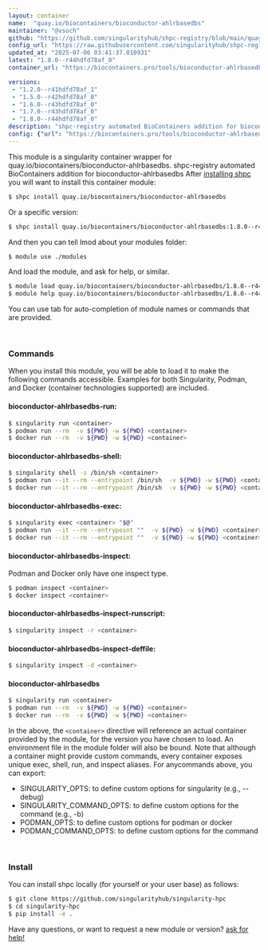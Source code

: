```yaml
---
layout: container
name:  "quay.io/biocontainers/bioconductor-ahlrbasedbs"
maintainer: "@vsoch"
github: "https://github.com/singularityhub/shpc-registry/blob/main/quay.io/biocontainers/bioconductor-ahlrbasedbs/container.yaml"
config_url: "https://raw.githubusercontent.com/singularityhub/shpc-registry/main/quay.io/biocontainers/bioconductor-ahlrbasedbs/container.yaml"
updated_at: "2025-07-06 03:41:37.010931"
latest: "1.8.0--r44hdfd78af_0"
container_url: "https://biocontainers.pro/tools/bioconductor-ahlrbasedbs"

versions:
 - "1.2.0--r41hdfd78af_1"
 - "1.5.0--r42hdfd78af_0"
 - "1.6.0--r43hdfd78af_0"
 - "1.7.0--r43hdfd78af_0"
 - "1.8.0--r44hdfd78af_0"
description: "shpc-registry automated BioContainers addition for bioconductor-ahlrbasedbs"
config: {"url": "https://biocontainers.pro/tools/bioconductor-ahlrbasedbs", "maintainer": "@vsoch", "description": "shpc-registry automated BioContainers addition for bioconductor-ahlrbasedbs", "latest": {"1.8.0--r44hdfd78af_0": "sha256:06e802ee6a5a7e2b32f586e70887dac33b8beb9dc8764c66bb956c97d2df2199"}, "tags": {"1.2.0--r41hdfd78af_1": "sha256:7a7726285e5c83cf3e9b4af8cffaf25939285ad55d771b3fdb11bc159e263d19", "1.5.0--r42hdfd78af_0": "sha256:abe0ee191fda768c1cd88d3ebd8af1cfc9b64b2309046d11514b2c3aecb41d96", "1.6.0--r43hdfd78af_0": "sha256:6b1aa737a7dabafa193b3aeed71c7906e541163d56119af8cf5432cdda3889a8", "1.7.0--r43hdfd78af_0": "sha256:1a00866374f5f47d01ba2296191015261a47f18a7f29a0bc3f5c254d6b0f8609", "1.8.0--r44hdfd78af_0": "sha256:06e802ee6a5a7e2b32f586e70887dac33b8beb9dc8764c66bb956c97d2df2199"}, "docker": "quay.io/biocontainers/bioconductor-ahlrbasedbs"}
---
```


This module is a singularity container wrapper for quay.io/biocontainers/bioconductor-ahlrbasedbs.
shpc-registry automated BioContainers addition for bioconductor-ahlrbasedbs
After [installing shpc](#install) you will want to install this container module:


```bash
$ shpc install quay.io/biocontainers/bioconductor-ahlrbasedbs
```

Or a specific version:

```bash
$ shpc install quay.io/biocontainers/bioconductor-ahlrbasedbs:1.8.0--r44hdfd78af_0
```

And then you can tell lmod about your modules folder:

```bash
$ module use ./modules
```

And load the module, and ask for help, or similar.

```bash
$ module load quay.io/biocontainers/bioconductor-ahlrbasedbs/1.8.0--r44hdfd78af_0
$ module help quay.io/biocontainers/bioconductor-ahlrbasedbs/1.8.0--r44hdfd78af_0
```

You can use tab for auto-completion of module names or commands that are provided.

<br>

### Commands

When you install this module, you will be able to load it to make the following commands accessible.
Examples for both Singularity, Podman, and Docker (container technologies supported) are included.

#### bioconductor-ahlrbasedbs-run:

```bash
$ singularity run <container>
$ podman run --rm  -v ${PWD} -w ${PWD} <container>
$ docker run --rm  -v ${PWD} -w ${PWD} <container>
```

#### bioconductor-ahlrbasedbs-shell:

```bash
$ singularity shell -s /bin/sh <container>
$ podman run --it --rm --entrypoint /bin/sh  -v ${PWD} -w ${PWD} <container>
$ docker run --it --rm --entrypoint /bin/sh  -v ${PWD} -w ${PWD} <container>
```

#### bioconductor-ahlrbasedbs-exec:

```bash
$ singularity exec <container> "$@"
$ podman run --it --rm --entrypoint ""  -v ${PWD} -w ${PWD} <container> "$@"
$ docker run --it --rm --entrypoint ""  -v ${PWD} -w ${PWD} <container> "$@"
```

#### bioconductor-ahlrbasedbs-inspect:

Podman and Docker only have one inspect type.

```bash
$ podman inspect <container>
$ docker inspect <container>
```

#### bioconductor-ahlrbasedbs-inspect-runscript:

```bash
$ singularity inspect -r <container>
```

#### bioconductor-ahlrbasedbs-inspect-deffile:

```bash
$ singularity inspect -d <container>
```



#### bioconductor-ahlrbasedbs

```bash
$ singularity run <container>
$ podman run --rm  -v ${PWD} -w ${PWD} <container>
$ docker run --rm  -v ${PWD} -w ${PWD} <container>
```


In the above, the `<container>` directive will reference an actual container provided
by the module, for the version you have chosen to load. An environment file in the
module folder will also be bound. Note that although a container
might provide custom commands, every container exposes unique exec, shell, run, and
inspect aliases. For anycommands above, you can export:

 - SINGULARITY_OPTS: to define custom options for singularity (e.g., --debug)
 - SINGULARITY_COMMAND_OPTS: to define custom options for the command (e.g., -b)
 - PODMAN_OPTS: to define custom options for podman or docker
 - PODMAN_COMMAND_OPTS: to define custom options for the command

<br>

### Install

You can install shpc locally (for yourself or your user base) as follows:

```bash
$ git clone https://github.com/singularityhub/singularity-hpc
$ cd singularity-hpc
$ pip install -e .
```

Have any questions, or want to request a new module or version? [ask for help!](https://github.com/singularityhub/singularity-hpc/issues)
